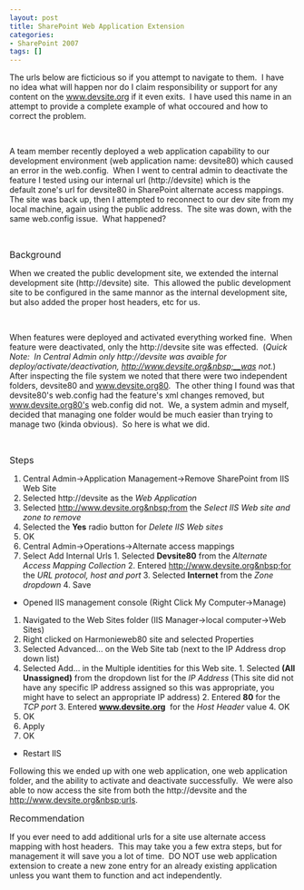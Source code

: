 ```yaml
---
layout: post
title: SharePoint Web Application Extension
categories:
- SharePoint 2007
tags: []
---
```

The urls below are ficticious so if you attempt to navigate to them.&nbsp; I have no idea what will happen nor do I claim responsibility or support for any content on the www.devsite.org if it even exits.&nbsp; I have used this name in an attempt to provide a complete example of what occoured and how to correct the problem.

&nbsp;

A team member recently deployed a web application capability to our development environment&nbsp;(web application name: devsite80) which caused an error in the web.config.&nbsp; When I went to central admin to deactivate the feature I tested using our internal url (http://devsite) which is the default&nbsp;zone's&nbsp;url for devsite80 in SharePoint alternate access mappings.&nbsp; The site was back up, then I attempted to reconnect to our dev site from my local machine, again using the public address.&nbsp; The site was down, with the same web.config issue.&nbsp; What happened?

&nbsp;

<font size="3">Background</font>

When we created the&nbsp;public development site, we extended the internal development site (http://devsite)&nbsp;site.&nbsp;&nbsp;This allowed the public development site to be configured in the same&nbsp;mannor as the internal development site, but also added&nbsp;the proper host headers, etc for us.

&nbsp;

When features were deployed and activated everything worked fine.&nbsp; When feature were deactivated, only the http://devsite site was effected.&nbsp; (_Quick Note:&nbsp; In Central Admin only&nbsp;http://devsite_ _was avaible for deploy/activate/deactivation,&nbsp;http://www.devsite.org&nbsp;__was not._)&nbsp; After inspecting the file system we noted that there were two independent folders, devsite80 and www.devsite.org80.&nbsp; The other thing I found was that devsite80's web.config had the feature's xml changes removed, but www.devsite.org80's web.config did not.&nbsp; We, a system admin and myself, decided that managing one folder would be much easier than trying to manage two (kinda obvious).&nbsp; So here is what we did.

&nbsp;

<font size="3">Steps</font>

1. Central Admin-\>Application Management-\>Remove SharePoint from IIS Web Site
  1. Selected&nbsp;http://devsite as the _Web Application_
  2. Selected http://www.devsite.org&nbsp;from the _Select IIS Web site and zone to remove_
  3. Selected the **Yes** radio button for _Delete IIS Web sites_
  4. OK
2. Central Admin-\>Operations-\>Alternate access mappings
  1. Select Add Internal Urls
    1. Selected **Devsite80** from the _Alternate Access Mapping Collection_
    2. Entered http://www.devsite.org&nbsp;for the _URL protocol, host and port_
    3. Selected **Internet** from the _Zone dropdown_
    4. Save
- Opened IIS management console (Right Click My Computer-\>Manage)
1. Navigated to the Web Sites folder (IIS Manager-\>local computer-\>Web Sites)
2. Right clicked on Harmonieweb80 site and selected Properties
  1. Selected Advanced... on the Web Site tab (next to the IP Address drop down list)
  2. Selected Add... in the Multiple identities for this Web site.
    1. Selected **(All Unassigned)** from the dropdown list for the _IP Address_ (This site did not have any specific IP address assigned so this was appropriate, you might have to select an appropriate IP address)
    2. Entered **80** for the _TCP port_
    3. Entered **www.devsite.org** &nbsp;for the _Host Header_ value
    4. OK
  3. OK
3. Apply
4. OK
- Restart IIS

Following this we ended up with one web application, one web application folder, and the ability to activate and deactivate successfully.&nbsp; We were also able to now access the site from both the http://devsite and the http://www.devsite.org&nbsp;urls.

<font size="3">Recommendation</font>

If you ever need to add additional urls for a site use alternate access mapping with host headers.&nbsp; This may take you a few extra steps, but for management it will save you a lot of time.&nbsp; DO NOT use web application extension to create a new zone entry for an already existing application unless you want them to function and act independently.

